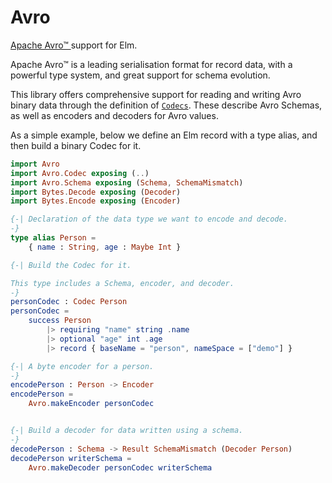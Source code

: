 # Avro

[Apache Avro™ ](https://avro.apache.org/) support for Elm.

Apache Avro™ is a leading serialisation format for record data,
with a powerful type system, and great support for schema evolution.

This library offers comprehensive support for reading and writing
Avro binary data through the definition of [`Codecs`](Avro-Codec#Codec).
These describe Avro Schemas, as well as encoders and decoders for
Avro values.

As a simple example, below we define an Elm record with a type alias,
and then build a binary Codec for it.

```elm
import Avro
import Avro.Codec exposing (..)
import Avro.Schema exposing (Schema, SchemaMismatch)
import Bytes.Decode exposing (Decoder)
import Bytes.Encode exposing (Encoder)

{-| Declaration of the data type we want to encode and decode.
-}
type alias Person =
    { name : String, age : Maybe Int }

{-| Build the Codec for it.

This type includes a Schema, encoder, and decoder.
-}
personCodec : Codec Person
personCodec =
    success Person
        |> requiring "name" string .name
        |> optional "age" int .age
        |> record { baseName = "person", nameSpace = ["demo"] }

{-| A byte encoder for a person.
-}
encodePerson : Person -> Encoder
encodePerson =
    Avro.makeEncoder personCodec


{-| Build a decoder for data written using a schema.
-}
decodePerson : Schema -> Result SchemaMismatch (Decoder Person)
decodePerson writerSchema =
    Avro.makeDecoder personCodec writerSchema
```

